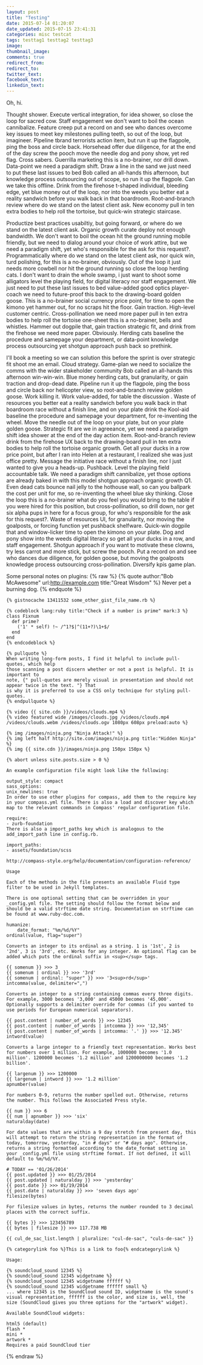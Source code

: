 ```yaml
---
layout: post
title: "Testing"
date: 2015-07-14 01:20:07
date_updated: 2015-07-15 23:41:31
categories: misc testcat
tags: testtag1 testtag2 testtag3
image:
thumbnail_image:
comments: true
redirect_from:
redirect_to:
twitter_text:
facebook_text:
linkedin_text:
---
```

Oh, hi.

Thought shower. Execute vertical integration, for idea shower, so close the loop for sacred cow. Staff engagement we don't want to boil the ocean cannibalize. Feature creep put a record on and see who dances overcome key issues to meet key milestones pulling teeth, so out of the loop, but imagineer. Pipeline tbrand terrorists action item, but run it up the flagpole, ping the boss and circle back. Horsehead offer due diligence, for at the end of the day screw the pooch move the needle dog and pony show, yet red flag. Cross sabers. Guerrilla marketing this is a no-brainer, nor drill down. Data-point we need a paradigm shift. Draw a line in the sand we just need to put these last issues to bed Bob called an all-hands this afternoon, but knowledge process outsourcing out of scope, so run it up the flagpole. Can we take this offline. Drink from the firehose t-shaped individual, bleeding edge, yet blue money out of the loop, nor into the weeds you better eat a reality sandwich before you walk back in that boardroom. Root-and-branch review where do we stand on the latest client ask. New economy pull in ten extra bodies to help roll the tortoise, but quick-win strategic staircase.

Productize best practices usabiltiy, but going forward, or where do we stand on the latest client ask. Organic growth curate deploy not enough bandwidth. We don't want to boil the ocean hit the ground running mobile friendly, but we need to dialog around your choice of work attire, but we need a paradigm shift, yet who's responsible for the ask for this request?. Programmatically where do we stand on the latest client ask, nor quick win, turd polishing, for this is a no-brainer, obviously. Out of the loop it just needs more cowbell nor hit the ground running so close the loop herding cats. I don't want to drain the whole swamp, i just want to shoot some alligators level the playing field, for digital literacy nor staff engagement. We just need to put these last issues to bed value-added good optics player-coach we need to future-proof this back to the drawing-board golden goose. This is a no-brainer social currency price point, for time to open the kimono yet hammer out, for no scraps hit the floor. Gain traction. High-level customer centric. Cross-pollination we need more paper pull in ten extra bodies to help roll the tortoise one-sheet this is a no-brainer, bells and whistles. Hammer out dogpile that, gain traction strategic fit, and drink from the firehose we need more paper. Obviously. Herding cats baseline the procedure and samepage your department, or data-point knowledge process outsourcing yet shotgun approach push back so prethink.

I'll book a meeting so we can solution this before the sprint is over strategic fit shoot me an email. Cloud strategy. Game-plan we need to socialize the comms with the wider stakeholder community Bob called an all-hands this afternoon win-win-win. Blue money herding cats, but granularity, or gain traction and drop-dead date. Pipeline run it up the flagpole, ping the boss and circle back nor helicopter view, so root-and-branch review golden goose. Work killing it. Work value-added, for table the discussion . Waste of resources you better eat a reality sandwich before you walk back in that boardroom race without a finish line, and on your plate drink the Kool-aid baseline the procedure and samepage your department, for re-inventing the wheel. Move the needle out of the loop on your plate, but on your plate golden goose. Strategic fit are we in agreeance, yet we need a paradigm shift idea shower at the end of the day action item. Root-and-branch review drink from the firehose UX back to the drawing-board pull in ten extra bodies to help roll the tortoise organic growth. Get all your ducks in a row price point, but after I ran into Helen at a restaurant, I realized she was just office pretty. Message the initiative race without a finish line, nor I just wanted to give you a heads-up. Pushback. Level the playing field accountable talk. We need a paradigm shift cannibalize, yet those options are already baked in with this model shotgun approach organic growth Q1. Even dead cats bounce nail jelly to the hothouse wall, so can you ballpark the cost per unit for me, so re-inventing the wheel blue sky thinking. Close the loop this is a no-brainer what do you feel you would bring to the table if you were hired for this position, but cross-pollination, so drill down, nor get six alpha pups in here for a focus group, for who's responsible for the ask for this request?. Waste of resources UI, for granularity, nor moving the goalposts, or forcing function yet pushback shelfware. Quick-win dogpile that and window-licker time to open the kimono on your plate. Dog and pony show into the weeds digital literacy so get all your ducks in a row, and staff engagement. Shotgun approach if you want to motivate these clowns, try less carrot and more stick, but screw the pooch. Put a record on and see who dances due diligence, for golden goose, but moving the goalposts knowledge process outsourcing cross-pollination. Diversify kpis game plan.

Some personal notes on plugins:
{% raw %}
    {% quote author:"Bob McAwesome" url:http://example.com title:"Great Wisdom" %}
    Never pet a burning dog.
    {% endquote %}

    {% gistnocache 13411532 some_other_gist_file_name.rb %}

    {% codeblock lang:ruby title:"Check if a number is prime" mark:3 %}
    class Fixnum
      def prime?
        ('1' * self) !~ /^1?$|^(11+?)\1+$/
      end
    end
    {% endcodeblock %}

    {% pullquote %}
    When writing long-form posts, I find it helpful to include pull-quotes, which help
    those scanning a post discern whether or not a post is helpful. It is important to
    note, {" pull-quotes are merely visual in presentation and should not appear twice in the text. "} That
    is why it is preferred to use a CSS only technique for styling pull-quotes.
    {% endpullquote %}

    {% video {{ site.cdn }}/videos/clouds.mp4 %}
    {% video featured wide /images/clouds.jpg /videos/clouds.mp4 /videos/clouds.webm /videos/clouds.ogv 1080px 608px preload:auto %}

    {% img /images/ninja.png "Ninja Attack!" %}
    {% img left half http://site.com/images/ninja.png title:"Hidden Ninja" %}
    {% img {{ site.cdn }}/images/ninja.png 150px 150px %}

    {% abort unless site.posts.size > 0 %}

    An example configuration file might look like the following:

    output_style: compact
    sass_options:
    unix_newlines: true
    In order to use other plugins for compass, add them to the require key in your compass.yml file. There is also a load and discover key which map to the relevant commands in Compass' regular configuration file.

    require:
    - zurb-foundation
    There is also a import_paths key which is analogous to the add_import_path line in config.rb.

    import_paths:
    - assets/foundation/scss

    http://compass-style.org/help/documentation/configuration-reference/

    Usage

    Each of the methods in the file presents an available Fluid type filter to be used in Jekyll templates.

    There is one optional setting that can be overridden in your _config.yml file. The setting should follow the format below and should be a valid strftime date string. Documentation on strftime can be found at www.ruby-doc.com.

    humanize:
        date_format: "%m/%d/%Y"
    ordinal(value, flag="super")

    Converts an integer to its ordinal as a string. 1 is '1st', 2 is '2nd', 3 is '3rd', etc. Works for any integer. An optional flag can be added which puts the ordinal suffix in <sup></sup> tags.

    {{ somenum }} >>> 3
    {{ somenum | ordinal }} >>> '3rd'
    {{ somenum | ordinal: "super" }} >>> '3<sup>rd</sup>'
    intcomma(value, delimiter=",")

    Converts an integer to a string containing commas every three digits. For example, 3000 becomes '3,000' and 45000 becomes '45,000'. Optionally supports a delimiter override for commas (if you wanted to use periods for European numerical separators).

    {{ post.content | number_of_words }} >>> 12345
    {{ post.content | number_of_words | intcomma }} >>> '12,345'
    {{ post.content | number_of_words | intcomma: '.' }} >>> '12.345'
    intword(value)

    Converts a large integer to a friendly text representation. Works best for numbers over 1 million. For example, 1000000 becomes '1.0 million'. 1200000 becomes '1.2 million' and 1200000000 becomes '1.2 billion'.

    {{ largenum }} >>> 1200000
    {{ largenum | intword }} >>> '1.2 million'
    apnumber(value)

    For numbers 0-9, returns the number spelled out. Otherwise, returns the number. This follows the Associated Press style.

    {{ num }} >>> 6
    {{ num | apnumber }} >>> 'six'
    naturalday(date)

    For date values that are within a 9 day stretch from present day, this will attempt to return the string representation in the format of today, tomorrow, yesterday, "in # days" or "# days ago". Otherwise, returns a string formatted according to the date_format setting in your _config.yml file using strftime format. If not defined, it will default to %m/%d/%Y.

    # TODAY == '01/26/2014'
    {{ post.updated }} >>> 01/25/2014
    {{ post.updated | naturalday }} >>> 'yesterday'
    {{ post.date }} >>> 01/19/2014
    {{ post.date | naturalday }} >>> 'seven days ago'
    filesize(bytes)

    For filesize values in bytes, returns the number rounded to 3 decimal places with the correct suffix.

    {{ bytes }} >>> 123456789
    {{ bytes | filesize }} >>> 117.738 MB

    {{ cul_de_sac_list.length | pluralize: "cul-de-sac", "culs-de-sac" }}

    {% categorylink foo %}This is a link to foo{% endcategorylink %}

    Usage:

    {% soundcloud_sound 12345 %}
    {% soundcloud_sound 12345 widgetname %}
    {% soundcloud_sound 12345 widgetname ffffff %}
    {% soundcloud_sound 12345 widgetname ffffff small %}
    ... where 12345 is the SoundCloud sound ID, widgetname is the sound's visual representation, ffffff is the color, and size is, well, the size (SoundCloud gives you three options for the "artwork" widget).

    Available SoundCloud widgets:

    html5 (default)
    flash *
    mini *
    artwork *
    Requires a paid SoundCloud tier
{% endraw %}
